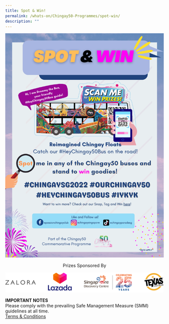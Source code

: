 ```yaml
---
title: Spot & Win!
permalink: /whats-on/Chingay50-Programmes/spot-win/
description: ""
---
```


![spot & win](/images/spot-win.png)

<p style= "text-align: center;">Prizes Sponsored By</p>

![sponsors](/images/snap-tag-win-sponsor.png)

**IMPORTANT NOTES**<br>
Please comply with the prevailing Safe Management Measure (SMM) guidelines at all time.<br>
[Terms & Conditions](/files/whats-on/spot-and-win-terms-and-conditions_25jan22.pdf)